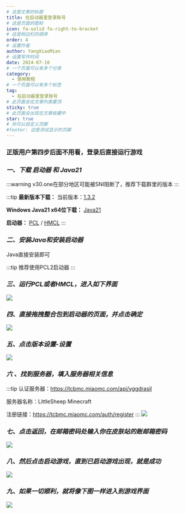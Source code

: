 ```yaml
---
# 这是文章的标题
title: 在启动器里登录账号
# 这是页面的图标
icon: fa-solid fa-right-to-bracket
# 这是侧边栏的顺序
order: 4
# 设置作者
author: YangXiaoMian
# 设置写作时间
date: 2024-07-10
# 一个页面可以有多个分类
category:
  - 使用教程
# 一个页面可以有多个标签
tag:
  - 在启动器里登录账号
# 此页面会在文章列表置顶
sticky: true
# 此页面会出现在文章收藏中
star: true
# 你可以自定义页脚
#footer: 这是测试显示的页脚
---
```

### **正版用户第四步后面不用看，登录后直接运行游戏**

### ***一、下载 启动器 和 Java21***
:::warning
v30.one在部分地区可能被SNI阻断了，推荐下载群里的版本
:::

:::tip
**最新版本下载：**
当前版本：[1.3.2](https://v30.one/%E5%85%B6%E4%BB%96%E8%B5%84%E6%BA%90/Minecraft/start)

**Windows Java21 x64位下载：**
[Java21](https://d6.injdk.cn/openjdk/zulu/21/zulu21.30.15-ca-jdk21.0.1-win_x64.msi)

**启动器：**
[PCL](https://v30.one/d/%E5%AF%B9%E5%A4%96/%E5%85%B6%E4%BB%96%E8%B5%84%E6%BA%90/Minecraft/PCL/Plain%20Craft%20Launcher%202.exe) / [HMCL](https://v30.one/d/%E5%AF%B9%E5%A4%96/%E5%85%B6%E4%BB%96%E8%B5%84%E6%BA%90/Minecraft/HMCL/HMCL-3.5.8.249.exe)
:::

### ***二、安装Java和安装启动器***
Java直接安装即可

:::tip
推荐使用PCL2启动器
:::

### ***三、运行PCL或者HMCL，进入如下界面***
![](https://image.cdn.cn-zj.littlesheep.cc/storages/2024/07/08/668bd767b2b48.png)

### ***四、直接拖拽整合包到启动器的页面，并点击确定***
![](https://i1.mcobj.com/imgb/u15prb/20240710_668e0498cc5ef.png)

### ***五、点击版本设置-设置***
![](https://i1.mcobj.com/imgb/u15prb/20240710_668e04f20b323.png)

### ***六 、找到服务器，填入服务器相关信息***
:::tip
认证服务器：https://tcbmc.miaomc.com/api/yggdrasil 

服务器名称：LittleSheep Minecraft 

注册链接：https://tcbmc.miaomc.com/auth/register
:::
![](https://i1.mcobj.com/imgb/u15prb/20240710_668e051cdb1cf.png)

### ***七、点击返回，在邮箱密码处输入你在皮肤站的账邮箱密码***
![](https://m1.miaomc.cn/uploads/20230923_650ed06052e62.png)

### ***八、然后点击启动游戏，直到已启动游戏出现，就是成功***
![](https://m1.miaomc.cn/uploads/20230923_650ed0a61e99a.png)

### ***九、如果一切顺利，就将像下图一样进入到游戏界面***
![](https://i1.mcobj.com/imgb/u15prb/20240710_668e064d8b42a.png)